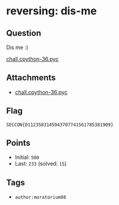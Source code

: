 # reversing: dis-me
## Question
Dis me :)

[chall.cpython-36.pyc](files/chall.cpython-36.pyc)

## Attachments
- [chall.cpython-36.pyc](files/chall.cpython-36.pyc)

## Flag
```
SECCON{01123583145943707741561785381909}
```

## Points
- Initial: `500`
- Last: `233` (solved: `15`)

## Tags
- `author:moratorium08`
    
